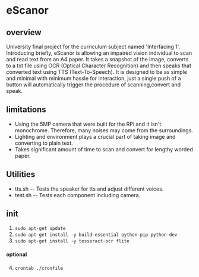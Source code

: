 # eScanor

## overview
University final project for the curriculum subject named 'Interfacing 1'. Introducing briefly, eScanor is allowing an impaired vision individual to scan and read text from an A4 paper. It takes a snapshot of the image, converts to a txt file using OCR (Optical Character Recognition) and then speaks that converted text using TTS (Text-To-Speech).
It is designed to be as simple and minimal with minimum hassle for interaction, just a single push of a button will automatically trigger the procedure of scanning,convert and speak.

## limitations
* Using the 5MP camera that were built for the RPi and it isn't monochrome. Therefore, many noises may come from the surroundings.
* Lighting and environment plays a crucial part of taking image and converting to plain text.
* Takes significant amount of time to scan and convert for lengthy worded paper.

## Utilities
* tts.sh -- Tests the speaker for tts and adjust different voices.
* test.sh -- Tests each component including camera.


## init
1. `sudo apt-get update`
2. `sudo apt-get install -y build-essential python-pip python-dev`
3. `sudo apt-get install -y tesseract-ocr flite`
#### optional
4. `crontab ./cronfile`
